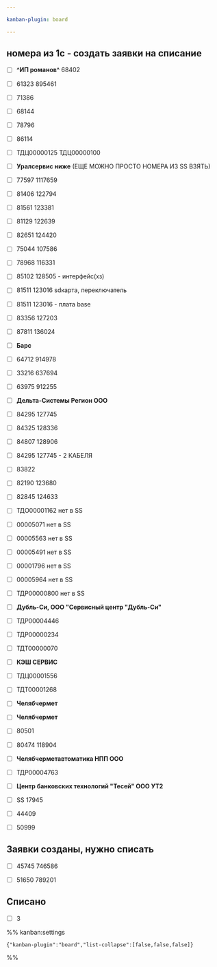 ```yaml
---

kanban-plugin: board

---
```


## номера из 1с - создать заявки на списание

- [ ] **^ИП романов^** 68402
- [ ] 61323 895461
- [ ] 71386
- [ ] 68144
- [ ] 78796
- [ ] 86114
- [ ] ТДЦ00000125 ТДЦ00000100
- [ ] **Уралсервис ниже** (ЕЩЕ МОЖНО ПРОСТО НОМЕРА ИЗ SS ВЗЯТЬ)
- [ ] 77597 1117659
- [ ] 81406 122794
- [ ] 81561 123381
- [ ] 81129 122639
- [ ] 82651 124420
- [ ] 75044 107586
- [ ] 78968 116331
- [ ] 85102 128505 - интерфейс(хз)
- [ ] 81511 123016 sdкарта, переключатель
- [ ] 81511 123016 - плата base
- [ ] 83356 127203
- [ ] 87811 136024
- [ ] **Барс**
- [ ] 64712 914978
- [ ] 33216 637694
- [ ] 63975 912255
- [ ] **Дельта-Системы Регион ООО**
- [ ] 84295 127745
- [ ] 84325 128336
- [ ] 84807 128906
- [ ] 84295 127745 - 2 КАБЕЛЯ
- [ ] 83822
- [ ] 82190 123680
- [ ] 82845 124633
- [ ] ТДО00001162 нет в SS
- [ ] 00005071 нет в SS
- [ ] 00005563 нет в SS
- [ ] 00005491 нет в SS
- [ ] 00001796 нет в SS
- [ ] 00005964 нет в SS
- [ ] ТДР00000800 нет в SS
- [ ] **Дубль-Си, ООО "Сервисный центр "Дубль-Си"**
- [ ] ТДР00004446
- [ ] ТДР00000234
- [ ] ТДТ00000070
- [ ] **КЭШ СЕРВИС**
- [ ] ТДЦ00001556
- [ ] ТДТ00001268
- [ ] **Челябчермет**
- [ ] **Челябчермет**
- [ ] 80501
- [ ] 80474 118904
- [ ] **Челябчерметавтоматика НПП ООО**
- [ ] ТДР00004763
- [ ] **Центр банковских технологий "Тесей" ООО УТ2**
- [ ] SS 17945
- [ ] 44409
- [ ] 50999


## Заявки созданы, нужно списать

- [ ] 45745 746586
- [ ] 51650 789201


## Списано

- [ ] 3




%% kanban:settings
```
{"kanban-plugin":"board","list-collapse":[false,false,false]}
```
%%